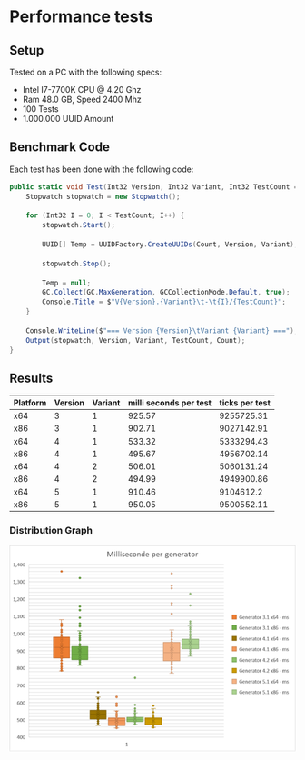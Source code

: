 # Performance tests

## Setup

Tested on a PC with the following specs:

* Intel I7-7700K CPU @ 4.20 Ghz
* Ram 48.0 GB, Speed 2400 Mhz
* 100 Tests
* 1.000.000 UUID Amount

## Benchmark Code

Each test has been done with the following code:

```csharp
public static void Test(Int32 Version, Int32 Variant, Int32 TestCount = 100, Int32 Count = 1000000) {
    Stopwatch stopwatch = new Stopwatch();

    for (Int32 I = 0; I < TestCount; I++) {
        stopwatch.Start();

        UUID[] Temp = UUIDFactory.CreateUUIDs(Count, Version, Variant);

        stopwatch.Stop();

        Temp = null;
        GC.Collect(GC.MaxGeneration, GCCollectionMode.Default, true);
        Console.Title = $"V{Version}.{Variant}\t-\t{I}/{TestCount}";
    }

    Console.WriteLine($"=== Version {Version}\tVariant {Variant} ===");
    Output(stopwatch, Version, Variant, TestCount, Count);
}
```

## Results

|Platform|Version |Variant |milli seconds per test |ticks per test |
|--------|--------|--------|---|---|
|x64 |3 |1 |925.57|9255725.31|
|x86 |3 |1 |902.71|9027142.91|
|x64 |4 |1 |533.32|5333294.43|
|x86 |4 |1 |495.67|4956702.14|
|x64 |4 |2 |506.01|5060131.24|
|x86 |4 |2 |494.99|4949900.86|
|x64 |5 |1 |910.46|9104612.2|
|x86 |5 |1 |950.05|9500552.11|

### Distribution Graph

![Graph](Data/Graph.png)

